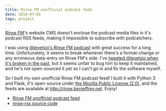```yaml
---
title: Rinse FM unofficial podcast feed
date: 2014-07-01
tags: project
---
```


[Rinse FM](http://rinse.fm/)'s website CMS doesn't enclose the podcast media files in it's podcast RSS feeds, making it impossible to subscribe with podcatchers.

I was using [\@levelsio's Rinse FM podcast](https://levels.io/rinse-fm-podcast/) with great success for a long time. Unfortunately, it seems to break whenever there's a format-change or any erroneous data-entry on Rinse FM's side. I've [tweeted \@levelsio when it's broken in the past](https://twitter.com/jeffbr13/status/447019136934486016), but it seems unfair to bug him to keep it maintained, and he's not open-sourced it yet so I can't go in and fix the software myself.

So I built my own unofficial Rinse FM podcast feed! I built it with Python 3 and Flask, it's open-source under [the Mozilla Public License (2.0)](https://www.mozilla.org/MPL/2.0/), and the feeds are available at <http://rinse.benjeffrey.net>. Enjoy!

- [Rinse FM unofficial podcast feed](http://rinse.benjeffrey.net)
- [rinse-rss source code](https://github.com/jeffbr13/rinse-rss)
